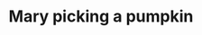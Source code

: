 ---
layout: item
raw_url: https://prdwebappstorage.blob.core.windows.net/kansaspattons/images/gallery-2009-10-18/img58833.jpg
thumb_url: https://prdwebappstorage.blob.core.windows.net/kansaspattons/images/gallery-2009-10-18/thumb_img58833.jpg
post: blog/2009-10-18-pumpkin-patch.md
index: 9
title: Mary picking a pumpkin
---
